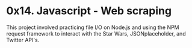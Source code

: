 # 0x14. Javascript - Web scraping


This project involved practicing file I/O on Node.js and using the NPM request framework to interact with the Star Wars, JSONplaceholder, and Twitter API's.

